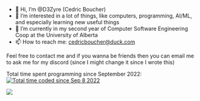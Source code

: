- 👋 Hi, I’m @D3Zyre (Cedric Boucher)
- 👀 I’m interested in a lot of things, like computers, programming, AI/ML, and especially learning new useful things
- 🌱 I’m currently in my second year of Computer Software Engineering Coop at the University of Alberta
- 📫 How to reach me: cedricboucher@duck.com

Feel free to contact me and if you wanna be friends then you can email me to ask me for my discord (since I might change it since I wrote this)

Total time spent programming since September 2022:
<a href="https://wakatime.com/@bac6b0f1-e005-4a6c-b036-ab6b96c4c0ed"><img src="https://wakatime.com/badge/user/bac6b0f1-e005-4a6c-b036-ab6b96c4c0ed.svg" alt="Total time coded since Sep 8 2022" /></a>

<a><img src="https://wakatime.com/share/@bac6b0f1-e005-4a6c-b036-ab6b96c4c0ed/4d2d9a3f-4776-4760-93c9-a5b0eabdf77a.svg"></a>

<!---
D3Zyre/D3Zyre is a ✨ special ✨ repository because its `README.md` (this file) appears on your GitHub profile.
You can click the Preview link to take a look at your changes.
--->
